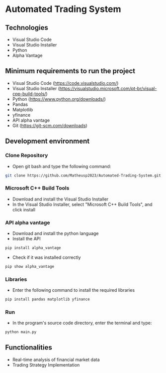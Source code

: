 # Automated Trading System

## Technologies
- Visual Studio Code
- Visual Studio Installer
- Python
- Alpha Vantage

## Minimum requirements to run the project
- Visual Studio Code (https://code.visualstudio.com/)
- Visual Studio Installer (https://visualstudio.microsoft.com/pt-br/visual-cpp-build-tools/)
- Python (https://www.python.org/downloads/)
- Pandas
- Matplotlib
- yfinance
- API alpha vantage
- Git (https://git-scm.com/downloads)

## Development environment

### Clone Repository
- Open git bash and type the following command:
```bash
git clone https://github.com/Matheusp2023/Automated-Trading-System.git
```

### Microsoft C++ Build Tools
- Download and install the Visual Studio Installer
- In the Visual Studio Installer, select "Microsoft C++ Build Tools", and click install

### API alpha vantage
- Download and install the python language
- Install the API
```bash
pip install alpha_vantage
```
- Check if it was installed correctly
```bash
pip show alpha_vantage
```

### Libraries
- Enter the following command to install the required libraries
```bash
pip install pandas matplotlib yfinance
```

### Run
- In the program's source code directory, enter the terminal and type:
```bash
python main.py
```

## Functionalities
- Real-time analysis of financial market data
- Trading Strategy Implementation
